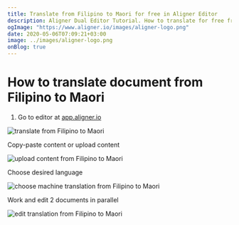 ```yaml
---
title: Translate from Filipino to Maori for free in Aligner Editor
description: Aligner Dual Editor Tutorial. How to translate for free from Filipino to Maori. Aligner is multilingual document management platform. 
ogImage: "https://www.aligner.io/images/aligner-logo.png"
date: 2020-05-06T07:09:21+03:00
image: ../images/aligner-logo.png
onBlog: true
---
```


# How to translate document from Filipino to Maori

1. Go to editor at [app.aligner.io](https://app.aligner.io "Aligner App web page")

![translate from Filipino to Maori](../aligner-blank-editor.png "translate from Filipino to Maori")

Copy-paste content or upload content

![upload content from Filipino to Maori](../aligner-uploaded-document.png "upload content from Filipino to Maori")

Choose desired language

![choose machine translation from Filipino to Maori](../aligner-language-dropdown.png "choose machine translation from Filipino to Maori")

Work and edit 2 documents in parallel

![edit translation from Filipino to Maori](../aligner-double-sitded-editor.png "edit translation from Filipino to Maori")

